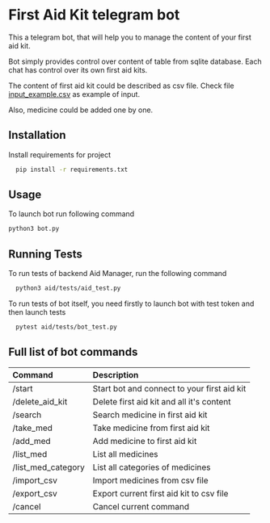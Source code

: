 
# First Aid Kit telegram bot

This a telegram bot, that will help you to manage the content of your first aid kit.

Bot simply provides control over content of table from sqlite database. Each chat has control over its own first aid kits.

The content of first aid kit could be described as csv file. Check file [input_example.csv](aid/tests/input_example.csv) as example of input.

Also, medicine could be added one by one.
 

## Installation

Install requirements for project

```bash
  pip install -r requirements.txt
```


## Usage

To launch bot run following command
```bash
python3 bot.py
```


## Running Tests

To run tests of backend Aid Manager, run the following command

```bash
  python3 aid/tests/aid_test.py
```
To run tests of bot itself, you need firstly to launch bot with test token and then launch tests
```bash
  pytest aid/tests/bot_test.py
```

## Full list of bot commands

| Command            | Description                                 |
|:-------------------|:--------------------------------------------|
| /start             | Start bot and connect to your first aid kit |
| /delete_aid_kit    | Delete first aid kit and all it's content   |
| /search            | Search medicine in first aid kit            |
| /take_med          | Take medicine from first aid kit            |
| /add_med           | Add medicine to first aid kit               |
| /list_med          | List all medicines                          |
| /list_med_category | List all categories of medicines            |
| /import_csv        | Import medicines from csv file              |
| /export_csv        | Export current first aid kit to csv file    |
| /cancel            | Cancel current command                      |

    